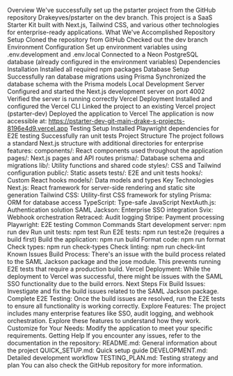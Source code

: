 Overview
We've successfully set up the pstarter project from the GitHub repository Drakeyves/pstarter on the dev branch. This project is a SaaS Starter Kit built with Next.js, Tailwind CSS, and various other technologies for enterprise-ready applications.
What We've Accomplished
Repository Setup
Cloned the repository from GitHub
Checked out the dev branch
Environment Configuration
Set up environment variables using .env.development and .env.local
Connected to a Neon PostgreSQL database (already configured in the environment variables)
Dependencies Installation
Installed all required npm packages
Database Setup
Successfully ran database migrations using Prisma
Synchronized the database schema with the Prisma models
Local Development Server
Configured and started the Next.js development server on port 4002
Verified the server is running correctly
Vercel Deployment
Installed and configured the Vercel CLI
Linked the project to an existing Vercel project (pstarter-dev)
Deployed the application to Vercel
The application is now accessible at: https://pstarter-dev-git-main-drake-s-projects-8196e4d9.vercel.app
Testing Setup
Installed Playwright dependencies for E2E testing
Successfully ran unit tests
Project Structure
The project follows a standard Next.js structure with additional directories for enterprise features:
components/: React components used throughout the application
pages/: Next.js pages and API routes
prisma/: Database schema and migrations
lib/: Utility functions and shared code
styles/: CSS and Tailwind configuration
public/: Static assets
tests/: E2E and unit tests
hooks/: Custom React hooks
models/: Data models and types
Key Technologies
Next.js: React framework for server-side rendering and static site generation
Tailwind CSS: Utility-first CSS framework for styling
Prisma: ORM for database access
TypeScript: Type-safe JavaScript
NextAuth.js: Authentication solution
SAML Jackson: Enterprise SSO integration
Svix: Webhook orchestration
Retraced: Audit logging
Stripe: Payment processing
Playwright: E2E testing
Common Commands
Start development server: npm run dev
Run unit tests: npm test
Run E2E tests: npm run test:e2e (requires a build first)
Build the application: npm run build
Format code: npm run format
Check types: npm run check-types
Check linting: npm run check-lint
Known Issues
Build Process: There's an issue with the build process related to the SAML Jackson package and the jose module. This prevents running E2E tests that require a production build.
Vercel Deployment: While the deployment to Vercel was successful, there might be issues with the SAML SSO functionality due to the build errors.
Next Steps
Fix Build Issues: Investigate and fix the build issues related to the SAML Jackson package.
Complete E2E Testing: Once the build issues are resolved, run the E2E tests to ensure all functionality is working correctly.
Explore Features: The project includes many enterprise features like SSO, audit logging, and webhook orchestration. Explore these features to understand how they work.
Customize for Your Needs: Modify the application to meet your specific requirements.
Getting Help
If you encounter any issues, refer to the documentation in the repository:
README.md: General information about the project
QUICK_SETUP.md: Quick setup guide
DEVELOPMENT.md: Detailed development workflow
TESTING_PLAN.md: Testing strategy and plan
You can also check the GitHub repository for more information.
